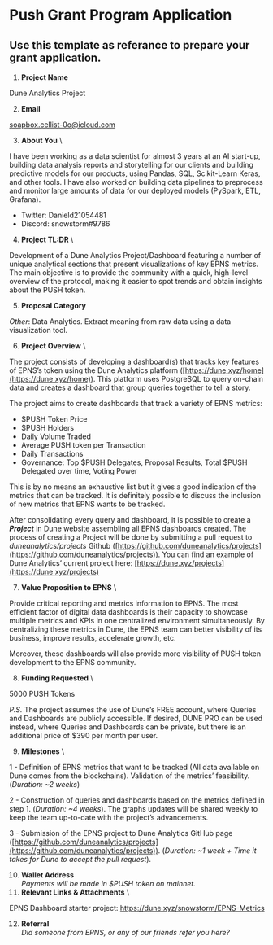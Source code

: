 # Push Grant Program Application
## Use this template as referance to prepare your grant application.

1. **Project Name**

Dune Analytics Project

2. **Email**

soapbox.cellist-0o@icloud.com

3. **About You** \

I have been working as a data scientist for almost 3 years at an AI start-up, building data analysis reports and storytelling for our clients and building predictive models for our products, using Pandas, SQL, Scikit-Learn Keras, and other tools. I have also worked on building data pipelines to preprocess and monitor large amounts of data for our deployed models (PySpark, ETL, Grafana).

- Twitter: Danield21054481
- Discord: snowstorm#9786

4. **Project TL:DR** \

Development of a Dune Analytics Project/Dashboard featuring a number of unique analytical sections that present visualizations of key EPNS metrics. The main objective is to provide the community with a quick, high-level overview of the protocol, making it easier to spot trends and obtain insights about the PUSH token.

5. **Proposal Category**

*Other*: Data Analytics. Extract meaning from raw data using a data visualization tool.

6. **Project Overview** \

The project consists of developing a dashboard(s) that tracks key features of EPNS’s token using the Dune Analytics platform ([https://dune.xyz/home](https://dune.xyz/home)). This platform uses PostgreSQL to query on-chain data and creates a dashboard that group queries together to tell a story.

The project aims to create dashboards that track a variety of EPNS metrics:

- $PUSH Token Price
- $PUSH Holders
- Daily Volume Traded
- Average PUSH token per Transaction
- Daily Transactions
- Governance: Top $PUSH Delegates, Proposal Results, Total $PUSH Delegated over time, Voting Power

This is by no means an exhaustive list but it gives a good indication of the metrics that can be tracked. It is definitely possible to discuss the inclusion of new metrics that EPNS wants to be tracked.

After consolidating every query and dashboard, it is possible to create a ***Project*** in Dune website assembling all EPNS dashboards created. The process of creating a Project will be done by submitting a pull request to *duneanalytics/projects* Github ([https://github.com/duneanalytics/projects](https://github.com/duneanalytics/projects)). You can find an example of Dune Analytics’ current project here: [https://dune.xyz/projects](https://dune.xyz/projects)


7. **Value Proposition to EPNS** \

Provide critical reporting and metrics information to EPNS. The most efficient factor of digital data dashboards is their capacity to showcase multiple metrics and KPIs in one centralized environment simultaneously.  By centralizing these metrics in Dune, the EPNS team can better visibility of its business, improve results, accelerate growth, etc.

Moreover, these dashboards will also provide more visibility of PUSH token development to the EPNS community.

8. **Funding Requested** \

5000 PUSH Tokens

*P.S.* The project assumes the use of Dune’s FREE account, where Queries and Dashboards are publicly accessible. If desired, DUNE PRO can be used instead, where Queries and Dashboards can be private, but there is an additional price of $390 per month per user.


9. **Milestones** \

1 - Definition of EPNS metrics that want to be tracked (All data available on Dune comes from the blockchains). Validation of the metrics’ feasibility.  (*Duration: ~2 weeks*)

2 - Construction of queries and dashboards based on the metrics defined in step 1. (*Duration: ~4 weeks*). The graphs updates will be shared weekly to keep the team up-to-date with the project’s advancements.   

3 - Submission of the EPNS project to Dune Analytics GitHub page ([https://github.com/duneanalytics/projects](https://github.com/duneanalytics/projects)). (*Duration: ~1 week + Time it takes for Dune to accept the pull request*).


10. **Wallet Address** \
*Payments will be made in $PUSH token on mainnet.*
11. **Relevant Links & Attachments** \

EPNS Dashboard starter project: https://dune.xyz/snowstorm/EPNS-Metrics

12. **Referral** \
*Did someone from EPNS, or any of our friends refer you here?*
